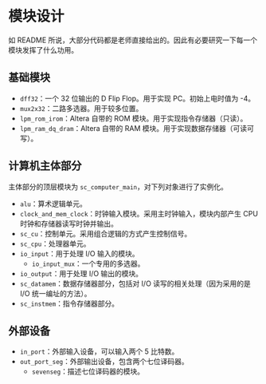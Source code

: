 # 模块设计

如 README 所说，大部分代码都是老师直接给出的。因此有必要研究一下每一个模块发挥了什么功用。

## 基础模块

- `dff32`：一个 32 位输出的 D Flip Flop。用于实现 PC。初始上电时值为 -4。
- `mux2x32`：二路多选器。用于较多位置。
- `lpm_rom_irom`：Altera 自带的 ROM 模块。用于实现指令存储器（只读）。
- `lpm_ram_dq_dram`：Altera 自带的 RAM 模块。用于实现数据存储器（可读可写）。

## 计算机主体部分

主体部分的顶层模块为 `sc_computer_main`，对下列对象进行了实例化。

- `alu`：算术逻辑单元。
- `clock_and_mem_clock`：时钟输入模块。采用主时钟输入，模块内部产生 CPU 时钟和存储器读写时钟并输出。
- `sc_cu`：控制单元。采用组合逻辑的方式产生控制信号。
- `sc_cpu`：处理器单元。
- `io_input`：用于处理 I/O 输入的模块。
  - `io_input_mux`：一个专用的多选器。
- `io_output`：用于处理 I/O 输出的模块。
- `sc_datamem`：数据存储器部分，包括对 I/O 读写的相关处理（因为采用的是 I/O 统一编址的方法）。
- `sc_instmem`：指令存储器部分。

## 外部设备

- `in_port`：外部输入设备，可以输入两个 5 比特数。
- `out_port_seg`：外部输出设备，包含两个七位译码器。
  - `sevenseg`：描述七位译码器的模块。
